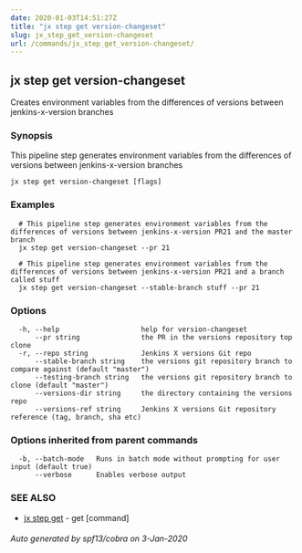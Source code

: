 ```yaml
---
date: 2020-01-03T14:51:27Z
title: "jx step get version-changeset"
slug: jx_step_get_version-changeset
url: /commands/jx_step_get_version-changeset/
---
```

## jx step get version-changeset

Creates environment variables from the differences of versions between jenkins-x-version branches

### Synopsis

This pipeline step generates environment variables from the differences of versions between jenkins-x-version branches

```
jx step get version-changeset [flags]
```

### Examples

```
  # This pipeline step generates environment variables from the differences of versions between jenkins-x-version PR21 and the master branch
  jx step get version-changeset --pr 21
  
  # This pipeline step generates environment variables from the differences of versions between jenkins-x-version PR21 and a branch called stuff
  jx step get version-changeset --stable-branch stuff --pr 21
```

### Options

```
  -h, --help                    help for version-changeset
      --pr string               the PR in the versions repository top clone
  -r, --repo string             Jenkins X versions Git repo
      --stable-branch string    the versions git repository branch to compare against (default "master")
      --testing-branch string   the versions git repository branch to clone (default "master")
      --versions-dir string     the directory containing the versions repo
      --versions-ref string     Jenkins X versions Git repository reference (tag, branch, sha etc)
```

### Options inherited from parent commands

```
  -b, --batch-mode   Runs in batch mode without prompting for user input (default true)
      --verbose      Enables verbose output
```

### SEE ALSO

* [jx step get](/commands/jx_step_get/)	 - get [command]

###### Auto generated by spf13/cobra on 3-Jan-2020
